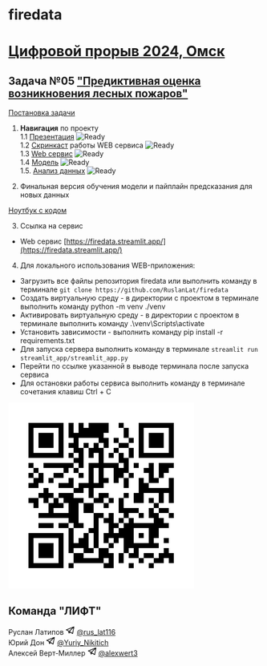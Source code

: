 # firedata

# [Цифровой прорыв 2024, Омск](https://hacks-ai.ru/)

## Задача №05 ["Предиктивная оценка возникновения лесных пожаров"](https://hacks-ai.ru/events/1077378)

[Постановка задачи](task.pdf)

1. **Навигация** по проекту \
   1.1 [Презентация](presentation.pptx) ![Ready](https://img.shields.io/badge/-ready-green) \
   1.2 [Скринкаст](https://disk.yandex.ru/i/Kr-wKpYDoDQ14A) работы WEB сервиса ![Ready](https://img.shields.io/badge/-ready-green) \
   1.3 [Web сервис](https://github.com/RuslanLat/firedata/tree/main/streamlit_app) ![Ready](https://img.shields.io/badge/-ready-green) \
   1.4 [Модель](https://github.com/RuslanLat/firedata/tree/main/mlmodel) ![Ready](https://img.shields.io/badge/-ready-green) \
   1.5. [Анализ данных](eda.ipynb) ![Ready](https://img.shields.io/badge/-ready-green)

2. Финальная версия обучения модели и пайплайн предсказания для новых данных

[Ноутбук с кодом](mlmodel/mlmodel_v3.ipynb)

3. Ссылка на сервис

- Web сервис [https://firedata.streamlit.app/](https://firedata.streamlit.app/)

4. Для локального использования WEB-приложения:

- Загрузить все файлы репозитория firedata или выполнить команду в терминале `git clone https://github.com/RuslanLat/firedata`
- Создать виртуальную среду - в директории с проектом в терминале выполнить команду python -m venv ./venv
- Активировать виртуальную среду - в директории с проектом в терминале выполнить команду .\venv\Scripts\activate
- Установить зависимости - выполнить команду pip install -r requirements.txt
- Для запуска сервера выполнить команду в терминале `streamlit run streamlit_app/streamlit_app.py`
- Перейти по ссылке указанной в выводе терминала после запуска сервиса
- Для остановки работы сервиса выполнить команду в терминале сочетания клавиш Ctrl + C

![qrcode](images/qr-code.gif)

## Команда "ЛИФТ"

Руслан Латипов <img src="images/tglogo.png" width="18"> [@rus_lat116](https://t.me/rus_lat116) \
Юрий Дон <img src="images/tglogo.png" width="18"> [@Yuriy_Nikitich](https://t.me/Yuriy_Nikitich) \
Алексей Верт-Миллер <img src="images/tglogo.png" width="18"> [@alexwert3](https://t.me/alexwert3)
